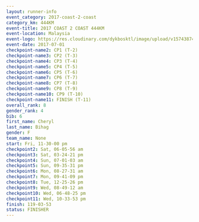 ```yaml
---
layout: runner-info 
event_category: 2017-coast-2-coast 
category_km: 444KM 
event-title: 2017 COAST 2 COAST 444KM 
event-location: Malaysia 
event-logo: https://res.cloudinary.com/dykbosktl/image/upload/v1574387407/Logo/Logo_gcozjy.jpg 
event-date: 2017-07-01 
checkpoint-name2: CP1 (T-2) 
checkpoint-name3: CP2 (T-3) 
checkpoint-name4: CP3 (T-4) 
checkpoint-name5: CP4 (T-5) 
checkpoint-name6: CP5 (T-6) 
checkpoint-name7: CP6 (T-7) 
checkpoint-name8: CP7 (T-8) 
checkpoint-name9: CP8 (T-9) 
checkpoint-name10: CP9 (T-10) 
checkpoint-name11: FINISH (T-11) 
overall_rank: 8
gender_rank: 4
bib: 6
first_name: Cheryl
last_name: Bihag
gender: F
team_name: None
start: Fri, 11-30-00 pm
checkpoint2: Sat, 06-05-56 am
checkpoint3: Sat, 03-24-21 pm
checkpoint4: Sun, 07-01-03 am
checkpoint5: Sun, 09-35-31 pm
checkpoint6: Mon, 08-27-31 am
checkpoint7: Mon, 09-41-09 pm
checkpoint8: Tue, 12-25-26 pm
checkpoint9: Wed, 08-49-12 am
checkpoint10: Wed, 06-48-25 pm
checkpoint11: Wed, 10-33-53 pm
finish: 119-03-53
status: FINISHER
---
```

